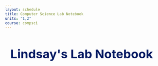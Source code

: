 ```yaml
---
layout: schedule
title: Computer Science Lab Notebook
units: "1,2"
course: compsci
---
```


<h1 style="text-align: center; color:#001861;font-weight:700; font-size:40px">Lindsay's Lab Notebook</h1>